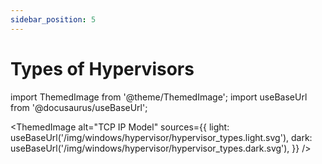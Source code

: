 ```yaml
---
sidebar_position: 5
---
```


# Types of Hypervisors

import ThemedImage from '@theme/ThemedImage';
import useBaseUrl from '@docusaurus/useBaseUrl';

<ThemedImage
  alt="TCP IP Model"
  sources={{
    light: useBaseUrl('/img/windows/hypervisor/hypervisor_types.light.svg'),
    dark: useBaseUrl('/img/windows/hypervisor/hypervisor_types.dark.svg'),
  }}
/>
